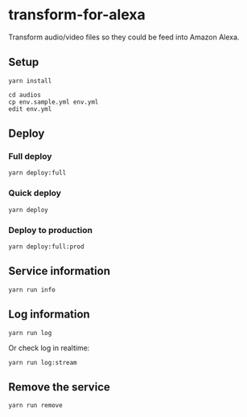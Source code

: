 # transform-for-alexa

Transform audio/video files so they could be feed into Amazon Alexa.


## Setup

```
yarn install

cd audios
cp env.sample.yml env.yml
edit env.yml
```


## Deploy

### Full deploy

    yarn deploy:full

### Quick deploy

    yarn deploy

### Deploy to production

    yarn deploy:full:prod


## Service information

    yarn run info


## Log information

    yarn run log

Or check log in realtime:

    yarn run log:stream


## Remove the service

    yarn run remove
